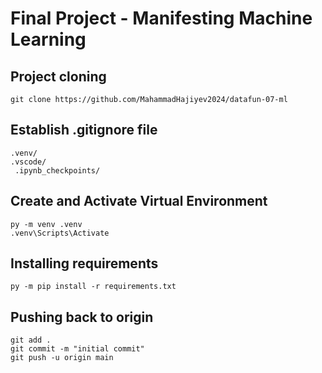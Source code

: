 # Final Project - Manifesting Machine Learning

## Project cloning

```
git clone https://github.com/MahammadHajiyev2024/datafun-07-ml

```
## Establish .gitignore file
```
.venv/
.vscode/
 .ipynb_checkpoints/

```

## Create and Activate Virtual Environment

```
py -m venv .venv
.venv\Scripts\Activate

```
## Installing requirements

```
py -m pip install -r requirements.txt

```
## Pushing back to origin

```
git add .
git commit -m "initial commit"
git push -u origin main 
```
